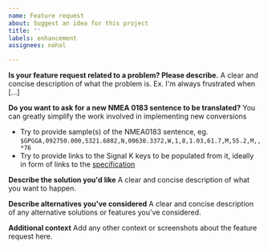 ```yaml
---
name: Feature request
about: Suggest an idea for this project
title: ''
labels: enhancement
assignees: nohal

---
```


**Is your feature request related to a problem? Please describe.**
A clear and concise description of what the problem is. Ex. I'm always frustrated when [...]

**Do you want to ask for a new NMEA 0183 sentence to be translated?**
You can greatly simplify the work involved in implementing new conversions
- Try to provide sample(s) of the NMEA0183 sentence, eg. `$GPGGA,092750.000,5321.6802,N,00630.3372,W,1,8,1.03,61.7,M,55.2,M,,*76`
- Try to provide links to the Signal K keys to be populated from it, ideally in form of links to the [specification](https://signalk.org/specification/1.7.0/doc/vesselsBranch.html)

**Describe the solution you'd like**
A clear and concise description of what you want to happen.

**Describe alternatives you've considered**
A clear and concise description of any alternative solutions or features you've considered.

**Additional context**
Add any other context or screenshots about the feature request here.
